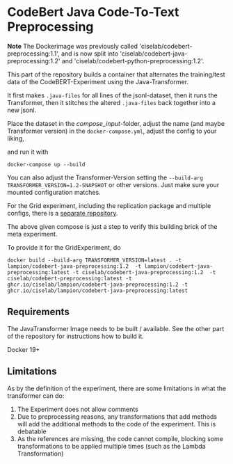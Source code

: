 # CodeBert Java Code-To-Text Preprocessing 

**Note** The Dockerimage was previously called 'ciselab/codebert-preprocessing:1.1', and is now split into 'ciselab/codebert-java-preprocessing:1.2' and 'ciselab/codebert-python-preprocessing:1.2'.

This part of the repository builds a container that alternates the training/test data of the CodeBERT-Experiment using the Java-Transformer. 

It first makes `.java-files` for all lines of the jsonl-dataset, 
then it runs the Transformer, 
then it stitches the altered `.java-files` back together into a new jsonl.

Place the dataset in the *compose_input*-folder, 
adjust the name (and maybe Transformer version) in the `docker-compose.yml`, 
adjust the config to your liking, 

and run it with 

```
docker-compose up --build
```

You can also adjust the Transformer-Version setting the `--build-arg TRANSFORMER_VERSION=1.2-SNAPSHOT` or other versions. Just make sure your mounted configuration matches. 

For the Grid experiment, including the replication package and multiple configs, there is a [separate repository](../GridExperiment). 

The above given compose is just a step to verify this building brick of the meta experiment.    

To provide it for the GridExperiment, do 

```
docker build --build-arg TRANSFORMER_VERSION=latest . -t lampion/codebert-java-preprocessing:1.2  -t lampion/codebert-java-preprocessing:latest -t ciselab/codebert-java-preprocessing:1.2  -t ciselab/codebert-preprocessing:latest -t ghcr.io/ciselab/lampion/codebert-java-preprocessing:1.2 -t ghcr.io/ciselab/lampion/codebert-java-preprocessing:latest
```

## Requirements

The JavaTransformer Image needs to be built / available.
See the other part of the repository for instructions how to build it.

Docker 19+

## Limitations

As by the definition of the experiment, there are some limitations in what the transformer can do: 

1. The Experiment does not allow comments
2. Due to preprocessing reasons, any transformations that add methods will add the additional methods to the code of the experiment. This is debatable
3. As the references are missing, the code cannot compile, blocking some transformations to be applied multiple times (such as the Lambda Transformation)
